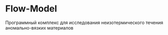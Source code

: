 # Flow-Model
Программный комплекс для исследования неизотермического течения аномально-вязких материалов
